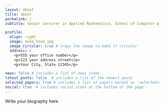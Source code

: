 ```yaml
---
layout: about
title: about
permalink: /
subtitle: Senior Lecturer in Applied Mathematics, School of Computer & Mathematical  Sciences, The University of Adelaide

profile:
  align: right
  image: mike_head.jpg
  image_circular: true # crops the image to make it circular
  address: >
    <p>555 your office number</p>
    <p>123 your address street</p>
    <p>Your City, State 12345</p>

news: false # includes a list of news items
latest_posts: false  # includes a list of the newest posts
selected_papers: true # includes a list of papers marked as "selected={true}"
social: true  # includes social icons at the bottom of the page
---
```


Write your biography here.
